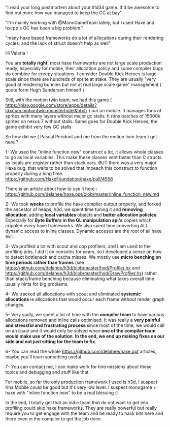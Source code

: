 
"I read your long postmortem about your #ld34 game. It'd be awesome to find out more how you managed to keep the GC at bay"

"I'm mainly working with @MonoGameTeam lately, but I used Haxe and hxcpp's GC has been a big problem."

"many haxe based frameworks do a lot of allocations during their rendering cycles, and the lack of struct doesn't help as well"

Hi Valeria !

You are **totally right**, most haxe frameworks are not large scale production ready, especially for mobile, their allocation policy and some compiler bugs do combine for creepy situations. I consider Double Kick Heroes is large scale since there are hundreds of sprite at stake.
They are usually "very good at rendering bunnies but not at real large scale game" management ( quote form Hugh Sanderson himself )

Still, with the motion twin team, we had this game ( https://play.google.com/store/apps/details?id=com.motiontwin.monsterhotel&hl=fr ) out on mobile.
It manages tons of sprites with many layers without major gc stalls. It runs batches of 15000k sprites on nexus 7 without stalls.
Same goes for Double Kick Heroes, the game exhibit very few GC stalls

So how did we ( Pascal Peridont and me from the motion twin team ) get here ? 

1- We used the "inline function new" construct a lot, it allows whole classes to go as local variables. This make these classes vent faster than C structs as locals are register rather than stack vars.
BUT there was a very major Haxe bug, that waits to be solved that impeach this construct to function properly during a long time. 
https://github.com/HaxeFoundation/haxe/pull/4558

There is an article about how to use it here : https://github.com/delahee/haxe.opt/blob/master/inline_function_new.md

2- We took **weeks** to profile the haxe compiler output properly, and forked the ancestor of heaps, h3d, we spent time tuning it and **removing allocation**, adding **local variables** objects and **better allocation policies**. Especially for **Byte Buffers in the GL manipulation api's** copies which crippled every haxe frameworks. We also spent time converting ALL dynamic access to inline classes. Dynamic acceses are the root of all haxe evil.

3- We profiled a lot with scout and cpp profilers, and I am used to the profiling jobs, I did it on consoles for years, so I developed a sense on how to detect bottleneck and cache misses. We mostly use **micro benching on time periods rather than frames** (see https://github.com/delahee/h3d/blob/master/hxd/Profiler.hx and https://github.com/delahee/h3d/blob/master/hxd/DrawProfiler.hx) rather than stack/frame benching because eliminating what takes overall time usually hints for big problems.

4- We tracked all allocations with scout and eliminated **systemic allocations** ie allocations that would occur each frame without render graph changes.

5- Very sadly, we spent a lot of time with the **compiler team** to have various allocations removed and inline calls optimised. 
It was really a **very painful and stressful and frustrating process** since most of the time, we would call on an issue and it would only be solved when **one of the compiler team would make use of the solution**. **In the end, we end up making fixes on our side and not just sitting for the team to fix**.

6- You can read the whole https://github.com/delahee/haxe.opt articles, maybe you'll learn something useful.

7- You can contact me, I can make work for hire missions  about these topics and debugging and stuff like that.

For mobile, so far the only production framework I used is h3d,  I suspect Kha Mobile could be good but it's very low level.
I suspect monogame + haxe with "inline function new" to be a real blessing :)

In the end, I totally get that an indie team that do not want to get into profiling could skip haxe frameworks. 
They are really powerful but really require you to get engage with the team and be ready to hack bits here and there even in the compiler to get the job done.






